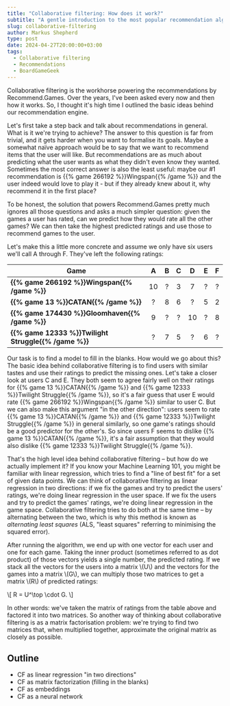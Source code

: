 ```yaml
---
title: "Collaborative filtering: How does it work?"
subtitle: "A gentle introduction to the most popular recommendation algorithm"
slug: collaborative-filtering
author: Markus Shepherd
type: post
date: 2024-04-27T20:00:00+03:00
tags:
  - Collaborative filtering
  - Recommendations
  - BoardGameGeek
---
```


Collaborative filtering is the workhorse powering the recommendations by Recommend.Games. Over the years, I've been asked every now and then how it works. So, I thought it's high time I outlined the basic ideas behind our recommendation engine.

Let's first take a step back and talk about recommendations in general. What is it we're trying to achieve? The answer to this question is far from trivial, and it gets harder when you want to formalise its goals. Maybe a somewhat naïve approach would be to say that we want to recommend items that the user will like. But recommendations are as much about predicting what the user wants as what they didn't even know they wanted. Sometimes the most correct answer is also the least useful: maybe our #1 recommendation is {{% game 266192 %}}Wingspan{{% /game %}} and the user indeed would love to play it - but if they already knew about it, why recommend it in the first place?

To be honest, the solution that powers Recommend.Games pretty much ignores all those questions and asks a much simpler question: given the games a user has rated, can we predict how they would rate all the other games? We can then take the highest predicted ratings and use those to recommend games to the user.

Let's make this a little more concrete and assume we only have six users we'll call A through F. They've left the following ratings:

| Game                                                 |  A | B | C |  D | E | F |
|------------------------------------------------------|:--:|:-:|:-:|:--:|:-:|:-:|
| **{{% game 266192 %}}Wingspan{{% /game %}}**         | 10 | ? | 3 |  7 | ? | ? |
| **{{% game 13 %}}CATAN{{% /game %}}**                |  ? | 8 | 6 |  ? | 5 | 2 |
| **{{% game 174430 %}}Gloomhaven{{% /game %}}**       |  9 | ? | ? | 10 | ? | 8 |
| **{{% game 12333 %}}Twilight Struggle{{% /game %}}** |  ? | 7 | 5 |  ? | 6 | ? |

Our task is to find a model to fill in the blanks. How would we go about this? The basic idea behind collaborative filtering is to find users with similar tastes and use their ratings to predict the missing ones. Let's take a closer look at users C and E. They both seem to agree fairly well on their ratings for {{% game 13 %}}CATAN{{% /game %}} and {{% game 12333 %}}Twilight Struggle{{% /game %}}, so it's a fair guess that user E would rate {{% game 266192 %}}Wingspan{{% /game %}} similar to user C. But we can also make this argument "in the other direction": users seem to rate {{% game 13 %}}CATAN{{% /game %}} and {{% game 12333 %}}Twilight Struggle{{% /game %}} in general similarly, so one game's ratings should be a good predictor for the other's. So since users F seems to dislike {{% game 13 %}}CATAN{{% /game %}}, it's a fair assumption that they would also dislike {{% game 12333 %}}Twilight Struggle{{% /game %}}.

That's the high level idea behind collaborative filtering – but how do we actually implement it? If you know your Machine Learning 101, you might be familiar with linear regression, which tries to find a "line of best fit" for a set of given data points. We can think of collaborative filtering as linear regression in two directions: if we fix the games and try to predict the users' ratings, we're doing linear regression in the user space. If we fix the users and try to predict the games' ratings, we're doing linear regression in the game space. Collaborative filtering tries to do both at the same time – by alternating between the two, which is why this method is known as *alternating least squares* (ALS, "least squares" referring to minimising the squared error).

After running the algorithm, we end up with one vector for each user and one for each game. Taking the inner product (sometimes referred to as dot product) of those vectors yields a single number, the predicted rating. If we stack all the vectors for the users into a matrix \\(U\\) and the vectors for the games into a matrix \\(G\\), we can multiply those two matrices to get a matrix \\(R\\) of predicted ratings:

\\[
    R = U^\top \cdot G.
\\]

In other words: we've taken the matrix of ratings from the table above and factored it into two matrices. So another way of thinking about collaborative filtering is as a matrix factorisation problem: we're trying to find two matrices that, when multiplied together, approximate the original matrix as closely as possible.


## Outline

- CF as linear regression "in two directions"
- CF as matrix factorization (filling in the blanks)
- CF as embeddings
- CF as a neural network

